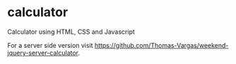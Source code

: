 # calculator
Calculator using HTML, CSS and Javascript

For a server side version visit https://github.com/Thomas-Vargas/weekend-jquery-server-calculator.
